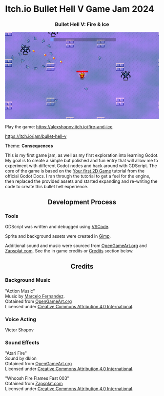 # Itch.io Bullet Hell V Game Jam 2024

### <p align="center">Bullet Hell V: Fire & Ice</p>
![A screenshot from the game Bullet Hell V: Fire & Ice](./img/splash.png)

Play the game: https://alexshopov.itch.io/fire-and-ice

https://itch.io/jam/bullet-hell-v

Theme: **Consequences**

This is my first game jam, as well as my first exploration into learning Godot. My goal is to create a simple but polished and fun entry that will allow me to experiment with different Godot nodes and hack around with GDScript. The
core of the game is based on the [Your first 2D Game](https://docs.godotengine.org/en/stable/getting_started/first_2d_game/index.html)
tutorial from the official Godot Docs. I ran through the tutorial to get a feel for the engine, then replaced
the provided assets and started expanding and re-writing the code to create this bullet hell experience.


## <p align="center">Development Process</p>

### Tools

GDScript was written and debugged using [VSCode](https://code.visualstudio.com/).

Sprite and background assets were created in [Gimp](https://www.gimp.org/).

Additional sound and music were sourced from [OpenGameArt.org](https://opengameart.org/) and [Zapsplat.com](https://www.zapsplat.com). See the in game credits or [Credits](#Credits) section below.

## <p align="center">Credits</p>

### Background Music

"Action Music"\
Music by [Marcelo Fernandez](http://www.marcelofernandezmusic.com).\
Obtained from [OpenGameArt.org](https://opengameart.org/content/action-music-pack)\
Licensed under [Creative Commons Attribution 4.0 International](http://creativecommons.org/licenses/by/4.0/).

### Voice Acting
Victor Shopov

### Sound Effects
"Atari Fire" \
Sound by dklon \
Obtained from [OpenGameArt.org](https://opengameart.org/content/atari-fire)\
Licensed under [Creative Commons Attribution 4.0 International](http://creativecommons.org/licenses/by/3.0/).

"Whoosh Fire Flames Fast 003" \
Obtained from [Zapsplat.com](https://www.zapsplat.com/music/designed-fast-fire-and-flame-whoosh-3/) \
Licensed under [Creative Commons Attribution 4.0 International](http://creativecommons.org/licenses/by/4.0/).